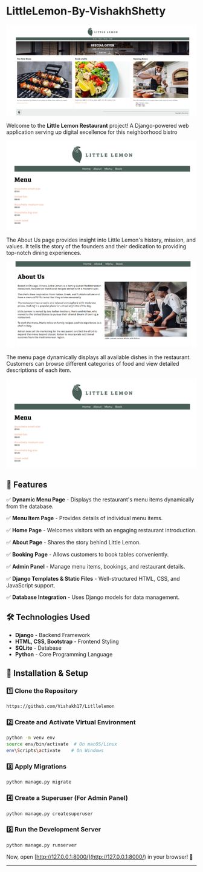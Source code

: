 # LittleLemon-By-VishakhShetty


![Logo](https://github.com/Vishakh17/Litllelemon/blob/main/Screenshot%202025-03-09%20175433.png)



Welcome to the **Little Lemon Restaurant** project! A Django-powered web application serving up digital excellence for this neighborhood bistro



![Little Lemon Preview](https://github.com/Vishakh17/Litllelemon/blob/main/Screenshot%202025-03-09%20173814.png)



The About Us page provides insight into Little Lemon's history, mission, and values. It tells the story of the founders and their dedication to providing top-notch dining experiences.

![About Us](https://github.com/NYSHREYAS/LittleLemon-By-ShreyasNepale/blob/988f218a5cfae67855dbe01729b6d24cdf8a17d4/Screenshot%202025-03-09%20174043.png)



The menu page dynamically displays all available dishes in the restaurant. Customers can browse different categories of food and view detailed descriptions of each item.

![Menu Page](https://github.com/NYSHREYAS/LittleLemon-By-ShreyasNepale/blob/2fda58329df3d5e53e860f826dcca2bbb4c8f350/Screenshot%202025-03-09%20173814.png)




## 🌟 Features

✅ **Dynamic Menu Page** - Displays the restaurant's menu items dynamically from the database.

✅ **Menu Item Page** - Provides details of individual menu items.

✅ **Home Page** - Welcomes visitors with an engaging restaurant introduction.

✅ **About Page** - Shares the story behind Little Lemon.

✅ **Booking Page** - Allows customers to book tables conveniently.

✅ **Admin Panel** - Manage menu items, bookings, and restaurant details.

✅ **Django Templates & Static Files** - Well-structured HTML, CSS, and JavaScript support.

✅ **Database Integration** - Uses Django models for data management.



## 🛠 Technologies Used

- **Django** - Backend Framework
- **HTML, CSS, Bootstrap** - Frontend Styling
- **SQLite** - Database
- **Python** - Core Programming Language


## 🚀 Installation & Setup

### 1️⃣ Clone the Repository
```bash
https://github.com/Vishakh17/Litllelemon
```

### 2️⃣ Create and Activate Virtual Environment
```bash
python -m venv env
source env/bin/activate  # On macOS/Linux
env\Scripts\activate    # On Windows
```

### 3️⃣ Apply Migrations
```bash
python manage.py migrate
```

### 4️⃣ Create a Superuser (For Admin Panel)
```bash
python manage.py createsuperuser
```

### 5️⃣ Run the Development Server
```bash
python manage.py runserver
```

Now, open [http://127.0.0.1:8000/](http://127.0.0.1:8000/) in your browser! 🎉

---

